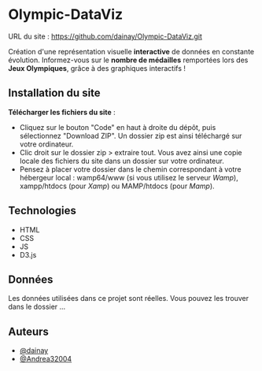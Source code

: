 # Olympic-DataViz
URL du site : https://github.com/dainay/Olympic-DataViz.git 

Création d'une représentation visuelle **interactive** de données en constante évolution. 
Informez-vous sur le **nombre de médailles** remportées lors des **Jeux Olympiques**, grâce à des graphiques interactifs ! 


## Installation du site 
**Télécharger les fichiers du site** :
- Cliquez sur le bouton "Code" en haut à droite du dépôt, puis sélectionnez "Download ZIP". Un dossier zip est ainsi téléchargé sur votre ordinateur.
- Clic droit sur le dossier zip > extraire tout.
Vous avez ainsi une copie locale des fichiers du site dans un dossier sur votre ordinateur.
- Pensez à placer votre dossier dans le chemin correspondant à votre hébergeur local : wamp64/www (si vous utilisez le serveur *Wamp*), xampp/htdocs (pour *Xamp*) ou MAMP/htdocs (pour *Mamp*).


## Technologies
- HTML
- CSS
- JS
- D3.js


## Données
Les données utilisées dans ce projet sont réelles. Vous pouvez les trouver dans le dossier ...


## Auteurs
- [@dainay](https://github.com/dainay)
- [@Andrea32004](https://github.com/Andrea32004)


